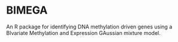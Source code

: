 # BIMEGA

An R package for identifying DNA methylation driven genes using a BIvariate Methylation and Expression GAussian mixture model.
